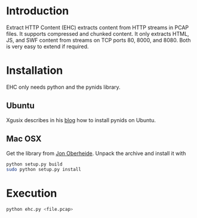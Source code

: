 # Introduction

Extract HTTP Content (EHC) extracts content from HTTP streams in PCAP files. It supports compressed and chunked content. It only extracts HTML, JS, and SWF content from streams on TCP ports 80, 8000, and 8080. Both is very easy to extend if required.

# Installation

EHC only needs python and the pynids library.

## Ubuntu

Xgusix describes in his [blog](http://xgusix.com/blog/installing-pynids-in-ubuntu-12-10-x64/) how to install pynids on Ubuntu.

## Mac OSX

Get the library from [Jon Oberheide](https://jon.oberheide.org/pynids/). Unpack the archive and install it with

```bash
python setup.py build
sudo python setup.py install
```

# Execution

```bash
python ehc.py <file.pcap>
```

